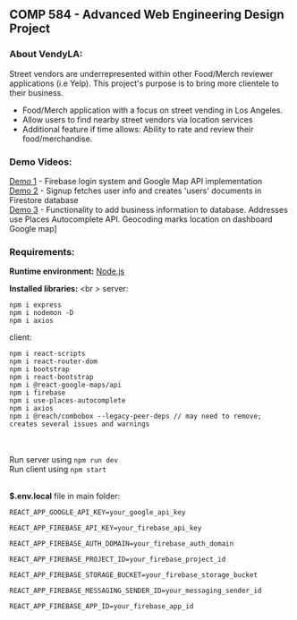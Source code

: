 ## COMP 584 - Advanced Web Engineering Design Project

### About VendyLA:
Street vendors are underrepresented within other Food/Merch reviewer applications (i.e Yelp). This project's purpose is to bring more clientele to their business.

- Food/Merch application with a focus on street vending in Los Angeles.
- Allow users to find nearby street vendors via location services
- Additional feature if time allows:  Ability to rate and review their food/merchandise.

### Demo Videos:

[Demo 1](https://drive.google.com/file/d/1J9EknQYt1JJPBcGjcG5PDW-Gw0mcM1wT/view?usp=share_link) - Firebase login system and Google Map API implementation\
[Demo 2](https://drive.google.com/file/d/1zzJ4JF1uydUBdL5cpSvwX0ApUMYf9v8n/view?usp=share_link) - Signup fetches user info and creates 'users' documents in Firestore database\
[Demo 3](https://drive.google.com/file/d/136RWjmmE8_TFTrdrsVBujJdFICdb0Pbq/view?usp=share_link) - Functionality to add business information to database. Addresses use Places Autocomplete API. Geocoding marks location on dashboard Google map]


### Requirements:

**Runtime environment:** [Node.js](https://nodejs.org/en/download/)

**Installed libraries:**
<br \>
server:
```
npm i express
npm i nodemon -D
npm i axios
```
client:
```
npm i react-scripts
npm i react-router-dom
npm i bootstrap
npm i react-bootstrap
npm i @react-google-maps/api
npm i firebase
npm i use-places-autocomplete
npm i axios
npm i @reach/combobox --legacy-peer-deps // may need to remove; creates several issues and warnings
```
<br /><br />
Run server using `npm run dev`<br />
Run client using `npm start`
<br /><br />

**$.env.local** file in main folder:
```
REACT_APP_GOOGLE_API_KEY=your_google_api_key

REACT_APP_FIREBASE_API_KEY=your_firebase_api_key

REACT_APP_FIREBASE_AUTH_DOMAIN=your_firebase_auth_domain

REACT_APP_FIREBASE_PROJECT_ID=your_firebase_project_id

REACT_APP_FIREBASE_STORAGE_BUCKET=your_firebase_storage_bucket

REACT_APP_FIREBASE_MESSAGING_SENDER_ID=your_messaging_sender_id

REACT_APP_FIREBASE_APP_ID=your_firebase_app_id
```


